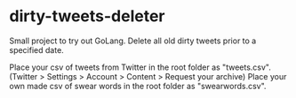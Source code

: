 # dirty-tweets-deleter
Small project to try out GoLang. Delete all old dirty tweets prior to a specified date.

Place your csv of tweets from Twitter in the root folder as "tweets.csv".
(Twitter > Settings > Account > Content > Request your archive)
Place your own made csv of swear words in the root folder as "swearwords.csv".